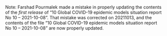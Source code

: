 Note: Farshad Pourmalek made a mistake in properly updating the contents of the _first release_ of “10 Global COVID-19 epidemic models situation report No 10 – 2021-10-08”. That mistake was corrected on 20211013, and the contents of the file “10 Global COVID-19 epidemic models situation report No 10 – 2021-10-08” are now properly updated. 
